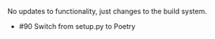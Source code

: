 No updates to functionality, just changes to the build system.

* \#90 Switch from setup.py to Poetry
